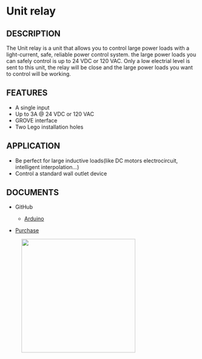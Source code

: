 # Unit relay

## DESCRIPTION

The Unit relay is a unit that allows you to control large power loads with a light-current, safe, reliable power control system. the large power loads you can safely control is up to 24 VDC or 120 VAC.
Only a low electrial level is sent to this unit, the relay will be close and the large power loads you want to control will be working.


## FEATURES
-  A single input
-  Up to 3A @ 24 VDC or 120 VAC
-  GROVE interface
-  Two Lego installation holes

## APPLICATION

-  Be perfect for large inductive loads(like DC motors electrocircuit, intelligent interpolation...)
-  Control a standard wall outlet device

## DOCUMENTS

-  GitHub

   - [Arduino](https://github.com/m5stack/M5Stack/tree/master/examples/Unit/Relay)

-  [Purchase](https://www.aliexpress.com/store/3226069?spm=2114.search0104.3.5.66051a4dlpB2ti)

<figure>
    <img src="assets/img/product_pics/units/M5GO_Unit_relay.png" height="300" width="300">
</figure>
